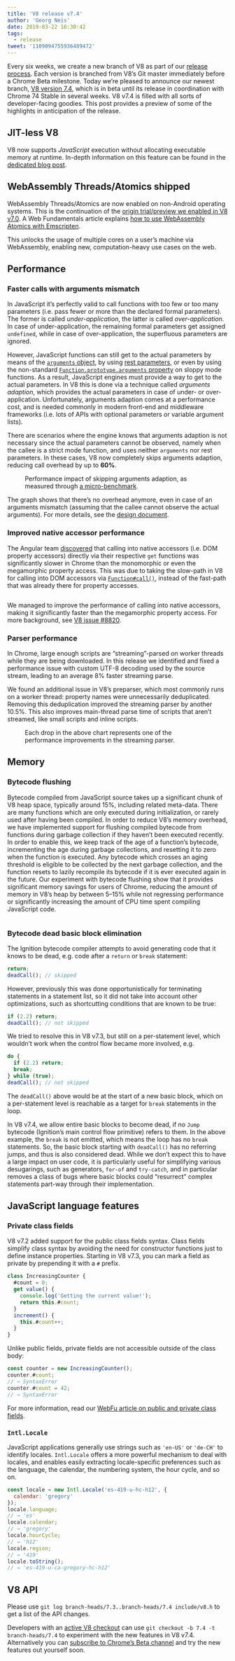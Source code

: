 ```yaml
---
title: 'V8 release v7.4'
author: 'Georg Neis'
date: 2019-03-22 16:30:42
tags:
  - release
tweet: '1109094755936489472'
---
```

Every six weeks, we create a new branch of V8 as part of our [release process](/docs/release-process). Each version is branched from V8’s Git master immediately before a Chrome Beta milestone. Today we’re pleased to announce our newest branch, [V8 version 7.4](https://chromium.googlesource.com/v8/v8.git/+log/branch-heads/7.4), which is in beta until its release in coordination with Chrome 74 Stable in several weeks. V8 v7.4 is filled with all sorts of developer-facing goodies. This post provides a preview of some of the highlights in anticipation of the release.

## JIT-less V8

V8 now supports *JavaScript* execution without allocating executable memory at runtime. In-depth information on this feature can be found in the [dedicated blog post](/blog/jitless).

## WebAssembly Threads/Atomics shipped

WebAssembly Threads/Atomics are now enabled on non-Android operating systems. This is the continuation of the [origin trial/preview we enabled in V8 v7.0](/blog/v8-release-70#a-preview-of-webassembly-threads). A Web Fundamentals article explains [how to use WebAssembly Atomics with Emscripten](https://developers.google.com/web/updates/2018/10/wasm-threads).

This unlocks the usage of multiple cores on a user’s machine via WebAssembly, enabling new, computation-heavy use cases on the web.

## Performance

### Faster calls with arguments mismatch

In JavaScript it’s perfectly valid to call functions with too few or too many parameters (i.e. pass fewer or more than the declared formal parameters). The former is called _under-application_, the latter is called _over-application_. In case of under-application, the remaining formal parameters get assigned `undefined`, while in case of over-application, the superfluous parameters are ignored.

However, JavaScript functions can still get to the actual parameters by means of the [`arguments` object](https://developer.mozilla.org/en-US/docs/Web/JavaScript/Reference/Functions/arguments), by using [rest parameters](https://developer.mozilla.org/en-US/docs/Web/JavaScript/Reference/Functions/rest_parameters), or even by using the non-standard [`Function.prototype.arguments` property](https://developer.mozilla.org/en-US/docs/Web/JavaScript/Reference/Global_Objects/Function/arguments) on sloppy mode functions. As a result, JavaScript engines must provide a way to get to the actual parameters. In V8 this is done via a technique called _arguments adaption_, which provides the actual parameters in case of under- or over-application. Unfortunately, arguments adaption comes at a performance cost, and is needed commonly in modern front-end and middleware frameworks (i.e. lots of APIs with optional parameters or variable argument lists).

There are scenarios where the engine knows that arguments adaption is not necessary since the actual parameters cannot be observed, namely when the callee is a strict mode function, and uses neither `arguments` nor rest parameters. In these cases, V8 now completely skips arguments adaption, reducing call overhead by up to **60%**.

<figure>
  <img src="/_img/v8-release-74/argument-mismatch-performance.svg" intrinsicsize="600x290" alt="">
  <figcaption>Performance impact of skipping arguments adaption, as measured through <a href="https://gist.github.com/bmeurer/4916fc2b983acc9ee1d33f5ee1ada1d3#file-bench-call-overhead-js">a micro-benchmark</a>.</figcaption>
</figure>

The graph shows that there’s no overhead anymore, even in case of an arguments mismatch (assuming that the callee cannot observe the actual arguments). For more details, see the [design document](https://bit.ly/v8-faster-calls-with-arguments-mismatch).

### Improved native accessor performance

The Angular team [discovered](https://mhevery.github.io/perf-tests/DOM-megamorphic.html) that calling into native accessors (i.e. DOM property accessors) directly via their respective `get` functions was significantly slower in Chrome than the monomorphic or even the megamorphic property access. This was due to taking the slow-path in V8 for calling into DOM accessors via [`Function#call()`](https://developer.mozilla.org/en-US/docs/Web/JavaScript/Reference/Global_Objects/Function/call), instead of the fast-path that was already there for property accesses.

<figure>
  <img src="/_img/v8-release-74/native-accessor-performance.svg" intrinsicsize="600x271" alt="">
</figure>

We managed to improve the performance of calling into native accessors, making it significantly faster than the megamorphic property access. For more background, see [V8 issue #8820](https://bugs.chromium.org/p/v8/issues/detail?id=8820).

### Parser performance

In Chrome, large enough scripts are “streaming”-parsed on worker threads while they are being downloaded. In this release we identified and fixed a performance issue with custom UTF-8 decoding used by the source stream, leading to an average 8% faster streaming parse.

We found an additional issue in V8’s preparser, which most commonly runs on a worker thread: property names were unnecessarily deduplicated. Removing this deduplication improved the streaming parser by another 10.5%. This also improves main-thread parse time of scripts that aren’t streamed, like small scripts and inline scripts.

<figure>
  <img src="/_img/v8-release-74/parser-performance.jpg" srcset="/_img/v8-release-74/parser-performance@2x.jpg" intrinsicsize="1069x244" alt="">
  <figcaption>Each drop in the above chart represents one of the performance improvements in the streaming parser.</figcaption>
</figure>

## Memory

### Bytecode flushing

Bytecode compiled from JavaScript source takes up a significant chunk of V8 heap space, typically around 15%, including related meta-data. There are many functions which are only executed during initialization, or rarely used after having been compiled.
In order to reduce V8’s memory overhead, we have implemented support for flushing compiled bytecode from functions during garbage collection if they haven’t been executed recently. In order to enable this, we keep track of the age of a function’s bytecode, incrementing the age during garbage collections, and resetting it to zero when the function is executed. Any bytecode which crosses an aging threshold is eligible to be collected by the next garbage collection, and the function resets to lazily recompile its bytecode if it is ever executed again in the future.
Our experiment with bytecode flushing show that it provides significant memory savings for users of Chrome, reducing the amount of memory in V8’s heap by between 5–15% while not regressing performance or significantly increasing the amount of CPU time spent compiling JavaScript code.

<figure>
  <img src="/_img/v8-release-74/bytecode-flushing.svg" intrinsicsize="600x271" alt="">
</figure>

### Bytecode dead basic block elimination

The Ignition bytecode compiler attempts to avoid generating code that it knows to be dead, e.g. code after a `return` or `break` statement:

```js
return;
deadCall(); // skipped
```

However, previously this was done opportunistically for terminating statements in a statement list, so it did not take into account other optimizations, such as shortcutting conditions that are known to be true:

```js
if (2.2) return;
deadCall(); // not skipped
```

We tried to resolve this in V8 v7.3, but still on a per-statement level, which wouldn’t work when the control flow became more involved, e.g.

```js
do {
  if (2.2) return;
  break;
} while (true);
deadCall(); // not skipped
```

The `deadCall()` above would be at the start of a new basic block, which on a per-statement level is reachable as a target for `break` statements in the loop.

In V8 v7.4, we allow entire basic blocks to become dead, if no `Jump` bytecode (Ignition’s main control flow primitive) refers to them. In the above example, the `break` is not emitted, which means the loop has no `break` statements. So, the basic block starting with `deadCall()` has no referring jumps, and thus is also considered dead. While we don’t expect this to have a large impact on user code, it is particularly useful for simplifying various desugarings, such as generators, `for-of` and `try-catch`, and in particular removes a class of bugs where basic blocks could “resurrect” complex statements part-way through their implementation.

## JavaScript language features

### Private class fields

V8 v7.2 added support for the public class fields syntax. Class fields simplify class syntax by avoiding the need for constructor functions just to define instance properties. Starting in V8 v7.3, you can mark a field as private by prepending it with a `#` prefix.

```js
class IncreasingCounter {
  #count = 0;
  get value() {
    console.log('Getting the current value!');
    return this.#count;
  }
  increment() {
    this.#count++;
  }
}
```

Unlike public fields, private fields are not accessible outside of the class body:

```js
const counter = new IncreasingCounter();
counter.#count;
// → SyntaxError
counter.#count = 42;
// → SyntaxError
```

For more information, read our [WebFu article on public and private class fields](https://developers.google.com/web/updates/2018/12/class-fields).

### `Intl.Locale`

JavaScript applications generally use strings such as `'en-US'` or `'de-CH'` to identify locales. `Intl.Locale` offers a more powerful mechanism to deal with locales, and enables easily extracting locale-specific preferences such as the language, the calendar, the numbering system, the hour cycle, and so on.

```js
const locale = new Intl.Locale('es-419-u-hc-h12', {
  calendar: 'gregory'
});
locale.language;
// → 'es'
locale.calendar;
// → 'gregory'
locale.hourCycle;
// → 'h12'
locale.region;
// → '419'
locale.toString();
// → 'es-419-u-ca-gregory-hc-h12'
```

## V8 API

Please use `git log branch-heads/7.3..branch-heads/7.4 include/v8.h` to get a list of the API changes.

Developers with an [active V8 checkout](/docs/source-code#using-git) can use `git checkout -b 7.4 -t branch-heads/7.4` to experiment with the new features in V8 v7.4. Alternatively you can [subscribe to Chrome’s Beta channel](https://www.google.com/chrome/browser/beta.html) and try the new features out yourself soon.
